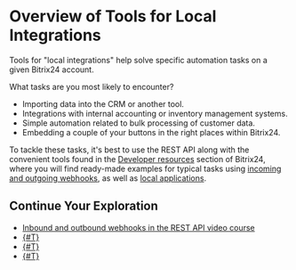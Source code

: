 # Overview of Tools for Local Integrations

Tools for "local integrations" help solve specific automation tasks on a given Bitrix24 account.

What tasks are you most likely to encounter?

- Importing data into the CRM or another tool.
- Integrations with internal accounting or inventory management systems.
- Simple automation related to bulk processing of customer data.
- Embedding a couple of your buttons in the right places within Bitrix24.

To tackle these tasks, it's best to use the REST API along with the convenient tools found in the [Developer resources](developers-area.md) section of Bitrix24, where you will find ready-made examples for typical tasks using [incoming and outgoing webhooks](local-webhooks.md), as well as [local applications](local-apps.md).

## Continue Your Exploration

- [Inbound and outbound webhooks in the REST API video course](https://helpdesk.bitrix24.com/courses/index.php?COURSE_ID=268&LESSON_ID=26002&LESSON_PATH=25400.25996.25998.26002)
- [{#T}](local-webhooks.md)
- [{#T}](local-apps.md)
- [{#T}](site-does-not-allow-connection.md)